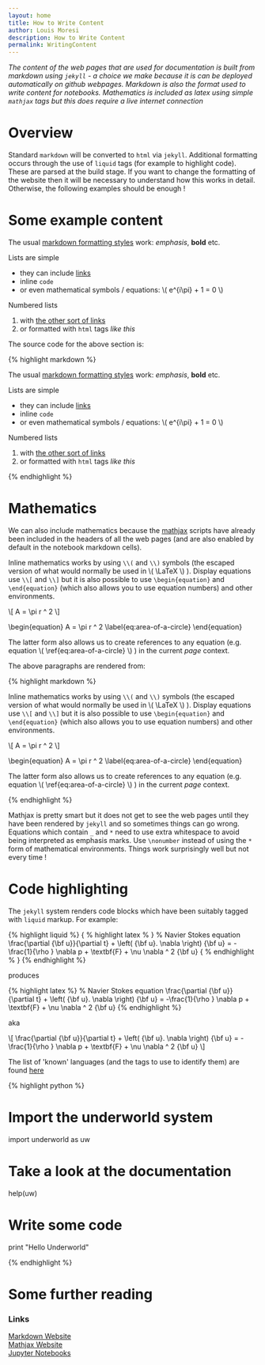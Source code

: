 ```yaml
---
layout: home
title: How to Write Content
author: Louis Moresi
description: How to Write Content
permalink: WritingContent
---
```


_The content of the web pages that are used for documentation is built from markdown using `jekyll` - a choice we make because it is can be deployed automatically on github webpages. Markdown is also the format used to write content for notebooks. Mathematics is included as latex using simple `mathjax` tags but this does require a live internet connection_

# Overview

Standard `markdown` will be converted to `html` via `jekyll`. Additional formatting occurs through the use of `liquid` tags (for example to highlight code). These are parsed at the build stage. If you want to change the formatting of the website then it will be necessary to understand how this works in detail. Otherwise, the following examples should be enough !

# Some example content

The usual [markdown formatting styles](https://daringfireball.net/projects/markdown/basics) work: _emphasis_, **bold** etc.

Lists are simple

   * they can include [links](www.google.com)
   * inline `code`
   * or even mathematical symbols / equations: \\( e^{i\pi} + 1 = 0 \\)

Numbered lists

   1. with [the other sort of links][RefLink]
   1. or formatted with `html` tags <i>like this</i>

[Reflink]: www.google.com  

The source code for the above section is:

{% highlight markdown %}

The usual [markdown formatting styles](https://daringfireball.net/projects/markdown/basics)
work: _emphasis_, **bold** etc.

Lists are simple

   * they can include [links](www.google.com)
   * inline `code`
   * or even mathematical symbols / equations: \\( e^{i\pi} + 1 = 0 \\)

Numbered lists

   1. with [the other sort of links][RefLink]
   1. or formatted with `html` tags <i>like this</i>

[Reflink]: www.google.com  

{% endhighlight %}

# Mathematics

We can also include mathematics because the [mathjax](http://mathjax.readthedocs.org/en/latest/) scripts have already been included in the headers of all the web pages (and are also enabled by default in the notebook markdown cells).

Inline mathematics works by using `\\(` and `\\)` symbols (the escaped version of what would normally be used in \\( \LaTeX \\) ). Display equations use `\\[` and `\\]` but it is also possible to use `\begin{equation}` and `\end{equation}` (which also allows you to use equation numbers) and other environments.

\\[ A = \pi r ^ 2 \\]

\begin{equation}
    A = \pi r ^ 2  \label{eq:area-of-a-circle}
\end{equation}

The latter form also allows us to create references to any equation (e.g. equation \\( \ref{eq:area-of-a-circle} \\) ) in the current _page_ context.

The above paragraphs are rendered from:

{% highlight markdown %}

Inline mathematics works by using `\\(` and `\\)` symbols
(the escaped version of what would normally be used in \\( \LaTeX \\) ).
Display equations use `\\[` and `\\]` but it is also possible to use
`\begin{equation}` and `\end{equation}` (which also allows you to use equation numbers)
and other environments.

\\[ A = \pi r ^ 2 \\]

\begin{equation}
    A = \pi r ^ 2  \label{eq:area-of-a-circle}
\end{equation}

The latter form also allows us to create references to any equation
(e.g. equation \\( \ref{eq:area-of-a-circle} \\) )
in the current _page_ context.

{% endhighlight %}

Mathjax is pretty smart but it does not get to see the web pages until they have been rendered by `jekyll` and so sometimes things can go wrong. Equations which contain `_` and `*` need to use extra whitespace to avoid being interpreted as emphasis marks. Use `\nonumber` instead of using the `*` form of mathematical environments. Things work surprisingly well but not every time !





# Code highlighting

The `jekyll` system renders code blocks which have been suitably tagged with `liquid`
markup. For example:

{% highlight liquid %}
{ % highlight latex % }
% Navier Stokes equation
\frac{\partial {\bf u}}{\partial t}  +
\left( {\bf u}. \nabla  \right) {\bf u}   =
-\frac{1}{\rho } \nabla p  +  \textbf{F}  + \nu \nabla ^ 2 {\bf u}
{ % endhighlight % }
{% endhighlight %}

produces

{% highlight latex %}
% Navier Stokes equation
\frac{\partial {\bf u}}{\partial t}  +
\left( {\bf u}. \nabla  \right) {\bf u}   =
-\frac{1}{\rho } \nabla p  +  \textbf{F}  + \nu \nabla ^ 2 {\bf u}
{% endhighlight %}

aka

\\[
\frac{\partial {\bf u}}{\partial t}  +
\left( {\bf u}. \nabla  \right) {\bf u}   =
-\frac{1}{\rho } \nabla p  +  \textbf{F}  + \nu \nabla ^ 2 {\bf u}
\\]



The list of 'known' languages (and the tags to use to identify them) are found [here](https://github.com/jneen/rouge/wiki/List-of-supported-languages-and-lexers)

{% highlight python %}

# Import the underworld system
import underworld as uw

# Take a look at the documentation
help(uw)

# Write some code
print "Hello Underworld"

{% endhighlight %}


# Some further reading

### Links

[Markdown Website](http://daringfireball.net/projects/markdown/)  
[Mathjax Website](http://docs.mathjax.org)  
[Jupyter Notebooks](http://www.jupyter.org)  
